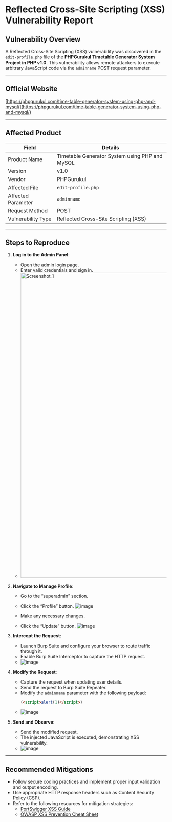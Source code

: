 # Reflected Cross-Site Scripting (XSS) Vulnerability Report

## Vulnerability Overview

A Reflected Cross-Site Scripting (XSS) vulnerability was discovered in the `edit-profile.php` file of the **PHPGurukul Timetable Generator System Project in PHP v1.0**. This vulnerability allows remote attackers to execute arbitrary JavaScript code via the `adminname` POST request parameter.

---

## Official Website

[https://phpgurukul.com/time-table-generator-system-using-php-and-mysql/](https://phpgurukul.com/time-table-generator-system-using-php-and-mysql/)

---

## Affected Product

| Field               | Details                                                                 |
|---------------------|-------------------------------------------------------------------------|
| Product Name        | Timetable Generator System using PHP and MySQL                         |
| Version             | v1.0                                                                    |
| Vendor              | PHPGurukul                                                              |
| Affected File       | `edit-profile.php`                                                      |
| Affected Parameter  | `adminname`                                                             |
| Request Method      | POST                                                                    |
| Vulnerability Type  | Reflected Cross-Site Scripting (XSS)                                    |

---

## Steps to Reproduce

1. **Log in to the Admin Panel**:
   - Open the admin login page.
   - Enter valid credentials and sign in.
   - <img width="952" alt="Screenshot_1" src="https://github.com/user-attachments/assets/39d65389-2293-4966-aace-a2a492b48d17" />

2. **Navigate to Manage Profile**:
   - Go to the “superadmin” section.
   - Click the “Profile” button.
   ![image](https://github.com/user-attachments/assets/85cc721f-e117-4886-a39b-6120cf989e4e)

   - Make any necessary changes.
   - Click the “Update” button.
  ![image](https://github.com/user-attachments/assets/2cf39a37-76b7-43a7-8f5f-13d58fd3bbd6)


3. **Intercept the Request**:
   - Launch Burp Suite and configure your browser to route traffic through it.
   - Enable Burp Suite Interceptor to capture the HTTP request.
   - ![image](https://github.com/user-attachments/assets/c5252c7a-9374-4849-a24b-d10b74031a07)

4. **Modify the Request**:
   - Capture the request when updating user details.
   - Send the request to Burp Suite Repeater.
   - Modify the `adminname` parameter with the following payload:
     ```html
     (<script>alert(1)</script>)
     ```
   - ![image](https://github.com/user-attachments/assets/2e1cf0ff-54fe-48ea-a896-5eccd4451ef5)

5. **Send and Observe**:
   - Send the modified request.
   - The injected JavaScript is executed, demonstrating XSS vulnerability.
   - ![image](https://github.com/user-attachments/assets/fa2e0075-dffe-4ce1-a0d6-63c72f07f0ff)

---

## Recommended Mitigations

- Follow secure coding practices and implement proper input validation and output encoding.
- Use appropriate HTTP response headers such as Content Security Policy (CSP).
- Refer to the following resources for mitigation strategies:
  - [PortSwigger XSS Guide](https://portswigger.net/web-security/cross-site-scripting)
  - [OWASP XSS Prevention Cheat Sheet](https://cheatsheetseries.owasp.org/cheatsheets/Cross_Site_Scripting_Prevention_Cheat_Sheet.html)

